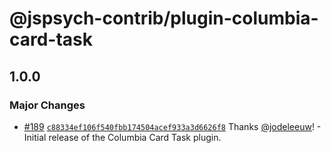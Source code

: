 # @jspsych-contrib/plugin-columbia-card-task

## 1.0.0

### Major Changes

- [#189](https://github.com/jspsych/jspsych-contrib/pull/189) [`c88334ef106f540fbb174504acef933a3d6626f8`](https://github.com/jspsych/jspsych-contrib/commit/c88334ef106f540fbb174504acef933a3d6626f8) Thanks [@jodeleeuw](https://github.com/jodeleeuw)! - Initial release of the Columbia Card Task plugin.
